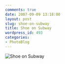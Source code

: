 ```yaml
---
comments: true
date: 2007-09-09 13:18:00
layout: post
slug: shoe-on-subway
title: Shoe on Subway
wordpress_id: 493
categories:
- PhotoBlog
---
```


![Shoe on Subway](http://ryanfitzer.com/main/wp-content/uploads/2007/09/mahoneyshoe.jpg)
